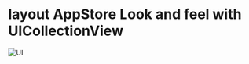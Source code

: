 # layout AppStore Look and feel with UICollectionView

![UI](https://www.cygnismedia.com/images/post-images/wwdc17-for-ios-app-developers/apple-appstore-wwdc17.jpg)
